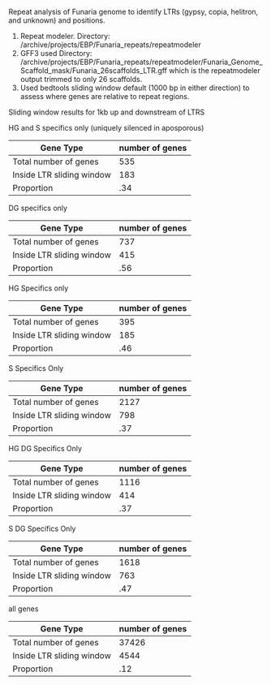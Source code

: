 Repeat analysis of Funaria genome to identify LTRs (gypsy, copia, helitron, and unknown) and positions. 

1) Repeat modeler. Directory: /archive/projects/EBP/Funaria_repeats/repeatmodeler
2) GFF3 used Directory: /archive/projects/EBP/Funaria_repeats/repeatmodeler/Funaria_Genome_Scaffold_mask/Funaria_26scaffolds_LTR.gff which is the repeatmodeler output trimmed to only 26 scaffolds. 
3) Used bedtools sliding window default (1000 bp in either direction) to assess where genes are relative to repeat regions. 

Sliding window results for 1kb up and downstream of LTRS

HG and S specifics only (uniquely silenced in aposporous)

| Gene Type | number of genes |
| ----- | ----- |
| Total number of genes | 535 |
| Inside LTR sliding window | 183 |
| Proportion | .34 |

DG specifics only

| Gene Type | number of genes |
| ----- | ----- |
| Total number of genes | 737 |
| Inside LTR sliding window | 415 |
| Proportion | .56 |

HG Specifics only

| Gene Type | number of genes |
| ----- | ----- |
| Total number of genes | 395 |
| Inside LTR sliding window | 185  |
| Proportion | .46 |

S Specifics Only 

| Gene Type | number of genes |
| ----- | ----- |
| Total number of genes | 2127 |
| Inside LTR sliding window | 798 |
| Proportion | .37 |

HG DG Specifics Only 

| Gene Type | number of genes |
| ----- | ----- |
| Total number of genes | 1116 |
| Inside LTR sliding window | 414 |
| Proportion | .37 |

S DG Specifics Only 

| Gene Type | number of genes |
| ----- | ----- |
| Total number of genes | 1618 |
| Inside LTR sliding window | 763 |
| Proportion | .47  |


all genes

| Gene Type | number of genes |
| ----- | ----- |
| Total number of genes | 37426 |
| Inside LTR sliding window | 4544 |
| Proportion | .12 |

